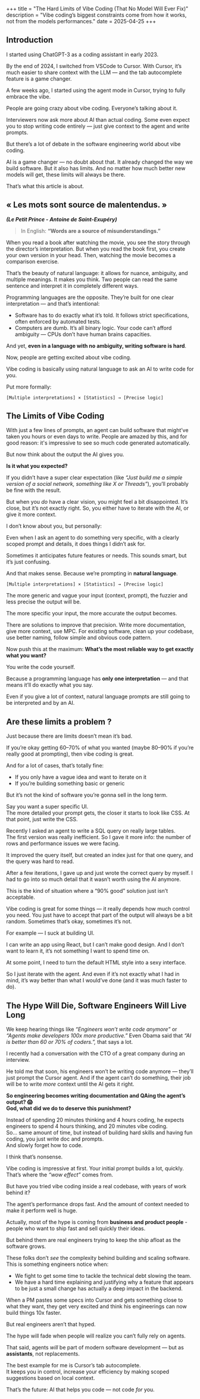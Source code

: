 +++
title = "The Hard Limits of Vibe Coding (That No Model Will Ever Fix)"
description = "Vibe coding’s biggest constraints come from how it works, not from the models performances."
date = 2025-04-25
+++

## Introduction

I started using ChatGPT-3 as a coding assistant in early 2023.

By the end of 2024, I switched from VSCode to Cursor. With Cursor, it’s much easier to share context with the LLM — and the tab autocomplete feature is a game changer.

A few weeks ago, I started using the agent mode in Cursor, trying to fully embrace the vibe.

People are going crazy about vibe coding. Everyone’s talking about it.

Interviewers now ask more about AI than actual coding. Some even expect you to stop writing code entirely — just give context to the agent and write prompts.

But there’s a lot of debate in the software engineering world about vibe coding.

AI is a game changer — no doubt about that. It already changed the way we build software.
But it also has limits. And no matter how much better new models will get, these limits will always be there.

That’s what this article is about.

## **« Les mots sont source de malentendus. »**

***(Le Petit Prince - Antoine de Saint-Exupéry)***

> In English: **“Words are a source of misunderstandings.”**
> 

When you read a book after watching the movie, you see the story through the director’s interpretation. 
But when you read the book first, you create your own version in your head. Then, watching the movie becomes a comparison exercise.

That’s the beauty of natural language: it allows for nuance, ambiguity, and multiple meanings. It makes you think. Two people can read the same sentence and interpret it in completely different ways.

Programming languages are the opposite. They’re built for one clear interpretation — and that’s intentional:

- Software has to do exactly what it’s told. It follows strict specifications, often enforced by automated tests.
- Computers are dumb. It’s all binary logic. Your code can’t afford ambiguity — CPUs don’t have human brains capacities.

And yet, **even in a language with no ambiguity, writing software is hard**.

Now, people are getting excited about vibe coding.

Vibe coding is basically using natural language to ask an AI to write code for you.

Put more formally:

```
[Multiple interpretations] × [Statistics] → [Precise logic]
```

## The Limits of Vibe Coding

With just a few lines of prompts, an agent can build software that might’ve taken you hours or even days to write.
People are amazed by this, and for good reason: it's impressive to see so much code generated automatically.

But now think about the output the AI gives you.

**Is it what you expected?**

If you didn’t have a super clear expectation (like *“Just build me a simple version of a social network, something like X or Threads”*), you’ll probably be fine with the result.

But when you *do* have a clear vision, you might feel a bit disappointed. It’s close, but it’s not exactly right. So, you either have to iterate with the AI, or give it more context.

I don’t know about you, but personally:

Even when I ask an agent to do something very specific, with a clearly scoped prompt and details, it does things I didn’t ask for.

Sometimes it anticipates future features or needs. This sounds smart, but it’s just confusing.

And that makes sense. Because we’re prompting in **natural language**. 

```
[Multiple interpretations] × [Statistics] → [Precise logic]
```

The more generic and vague your input (context, prompt), the fuzzier and less precise the output will be.

The more specific your input, the more accurate the output becomes.

There are solutions to improve that precision. Write more documentation, give more context, use MPC. For existing software, clean up your codebase, use better naming, follow simple and obvious code pattern.

Now push this at the maximum: **What’s the most reliable way to get exactly what you want?**

You write the code yourself.

Because a programming language has **only one interpretation** — and that means it’ll do exactly what you say.

Even if you give a lot of context, natural language prompts are still going to be interpreted and by an AI.

## Are these limits a problem ?

Just because there are limits doesn’t mean it’s bad.

If you’re okay getting 60–70% of what you wanted (maybe 80–90% if you’re really good at prompting), then vibe coding is great.

And for a lot of cases, that’s totally fine:
- If you only have a vague idea and want to iterate on it
- If you’re building something basic or generic

But it’s not the kind of software you’re gonna sell in the long term.

Say you want a super specific UI.  
The more detailed your prompt gets, the closer it starts to look like CSS.
At that point, just write the CSS.

Recently I asked an agent to write a SQL query on really large tables.  
The first version was really inefficient. So I gave it more info: the number of rows and performance issues we were facing.  

It improved the query itself, but created an index just for that one query, and the query was hard to read.  

After a few iterations, I gave up and just wrote the correct query by myself. I had to go into so much detail that it wasn’t worth using the AI anymore.

This is the kind of situation where a “90% good” solution just isn’t acceptable.

Vibe coding is great for some things — it really depends how much control you need. You just have to accept that part of the output will always be a bit random. Sometimes that’s okay, sometimes it’s not.

For example — I suck at building UI.

I can write an app using React, but I can’t make good design. And I don’t want to learn it, it’s not something I want to spend time on.

At some point, I need to turn the default HTML style into a sexy interface.

So I just iterate with the agent. And even if it’s not exactly what I had in mind, it’s way better than what I would’ve done (and it was much faster to do).

## The Hype Will Die, Software Engineers Will Live Long

We keep hearing things like *“Engineers won’t write code anymore”* or *“Agents make developers 100x more productive.”* Even Obama said that *“AI is better than 60 or 70% of coders.”,* that says a lot.

I recently had a conversation with the CTO of a great company during an interview.

He told me that soon, his engineers won’t be writing code anymore — they’ll just prompt the Cursor agent. And if the agent can’t do something, their job will be to write *more* context until the AI gets it right.

**So engineering becomes writing documentation and QAing the agent’s output? 😱  
God, what did we do to deserve this punishment?**

Instead of spending 20 minutes thinking and 4 hours coding, he expects engineers to spend 4 hours thinking, and 20 minutes vibe coding.  
So... same amount of time, but instead of building hard skills and having fun coding, you just write doc and prompts.  
And slowly forget how to code.

I think that’s nonsense.

Vibe coding is impressive at first. Your initial prompt builds a lot, quickly. That’s where the *“wow effect”* comes from.

But have you tried vibe coding inside a real codebase, with years of work behind it?  

The agent’s performance drops fast. And the amount of context needed to make it perform well is huge.

Actually, most of the hype is coming from **business and product people** - people who want to ship fast and sell quickly their ideas.

But behind them are real engineers trying to keep the ship afloat as the software grows.

These folks don’t *see* the complexity behind building and scaling software. This is something engineers notice when:

- We fight to get some time to tackle the technical debt slowing the team.
- We have a hard time explaining and justifying why a feature that appears to be just a small change has actually a deep impact in the backend.

When a PM pastes some specs into Cursor and gets something close to what they want, they get very excited and think his engineerings can now build things 10x faster.

But real engineers aren’t that hyped.

The hype will fade when people will realize you can’t fully rely on agents.

That said, agents *will* be part of modern software development — but as **assistants**, not replacements.

The best example for me is Cursor’s tab autocomplete.  
It keeps you in control, increase your efficiency by making scoped suggestions based on local context.

That’s the future: AI that helps you code — not code *for* you.